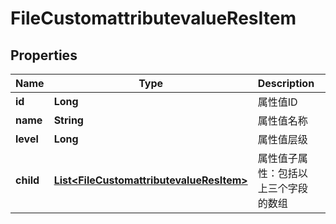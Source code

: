 # FileCustomattributevalueResItem

## Properties
Name | Type | Description | Notes
------------ | ------------- | ------------- | -------------
**id** | **Long** | 属性值ID | 
**name** | **String** | 属性值名称 | 
**level** | **Long** | 属性值层级 | 
**child** | [**List&lt;FileCustomattributevalueResItem&gt;**](FileCustomattributevalueResItem.md) | 属性值子属性：包括以上三个字段的数组 |  [optional]
